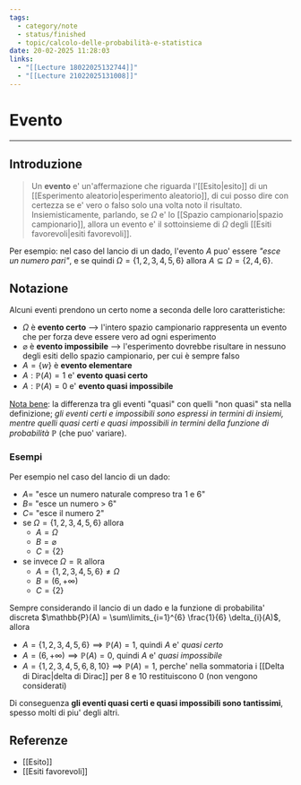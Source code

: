 ```yaml
---
tags:
  - category/note
  - status/finished
  - topic/calcolo-delle-probabilità-e-statistica
date: 20-02-2025 11:28:03
links:
  - "[[Lecture 18022025132744]]"
  - "[[Lecture 21022025131008]]"
---
```

# Evento
---
## Introduzione
> Un **evento** e' un'affermazione che riguarda l'[[Esito|esito]] di un [[Esperimento aleatorio|esperimento aleatorio]], di cui posso dire con certezza se e' vero o falso solo una volta noto il risultato. Insiemisticamente, parlando, se $\Omega$ e' lo [[Spazio campionario|spazio campionario]], allora un evento e' il sottoinsieme di $\Omega$ degli [[Esiti favorevoli|esiti favorevoli]].

Per esempio: nel caso del lancio di un dado, l'evento $A$ puo' essere _"esce un numero pari"_, e se quindi $\Omega = \{1, 2, 3, 4, 5, 6\}$ allora $A \subseteq \Omega = \{2, 4, 6\}$.

## Notazione
Alcuni eventi prendono un certo nome a seconda delle loro caratteristiche:
- $\Omega$ è **evento certo** --> l'intero spazio campionario rappresenta un evento che per forza deve essere vero ad ogni esperimento
- $\varnothing$ è **evento impossibile** --> l'esperimento dovrebbe risultare in nessuno degli esiti dello spazio campionario, per cui è sempre falso
- $A = \{w\}$ è **evento elementare**
- $A : \mathbb{P}(A) = 1$ e' **evento quasi certo**
- $A : \mathbb{P}(A) = 0$ e' **evento quasi impossibile**

<u>Nota bene</u>: la differenza tra gli eventi "quasi" con quelli "non quasi" sta nella definizione; _gli eventi certi e impossibili sono espressi in termini di insiemi, mentre quelli quasi certi e quasi impossibili in termini della funzione di probabilità $\mathbb{P}$_ (che puo' variare).

### Esempi
Per esempio nel caso del lancio di un dado:
- $A =$ "esce un numero naturale compreso tra 1 e 6"
- $B =$ "esce un numero > 6"
- $C =$ "esce il numero 2"
- se $\Omega = \{1, 2, 3, 4, 5, 6\}$ allora
	- $A = \Omega$
	- $B = \varnothing$
	- $C = \{2\}$
- se invece $\Omega = \mathbb{R}$ allora
	- $A = \{1, 2, 3, 4, 5, 6\} \neq \Omega$
	- $B = (6, +\infty)$
	- $C = \{2\}$

Sempre considerando il lancio di un dado e la funzione di probabilita' discreta $\mathbb{P}(A) = \sum\limits_{i=1}^{6} \frac{1}{6} \delta_{i}(A)$, allora
- $A = \{1, 2, 3, 4, 5, 6\} \implies \mathbb{P}(A) = 1$, quindi $A$ e' _quasi certo_
- $A = (6, +\infty) \implies \mathbb{P}(A) = 0$, quindi $A$ e' _quasi impossibile_
- $A = \{1, 2, 3, 4, 5, 6, 8, 10\} \implies \mathbb{P}(A) = 1$, perche' nella sommatoria i [[Delta di Dirac|delta di Dirac]] per $8$ e $10$ restituiscono $0$ (non vengono considerati)

Di conseguenza **gli eventi quasi certi e quasi impossibili sono tantissimi**, spesso molti di piu' degli altri.

## Referenze
- [[Esito]]
- [[Esiti favorevoli]]